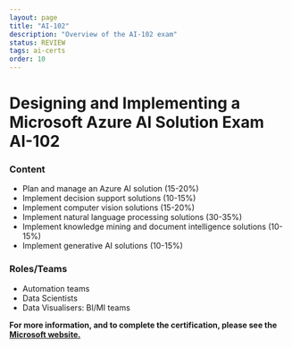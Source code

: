 ```yaml
---
layout: page
title: "AI-102"
description: "Overview of the AI-102 exam"
status: REVIEW
tags: ai-certs
order: 10
---
```

# Designing and Implementing a Microsoft Azure AI Solution Exam AI-102
  
### Content
  
- Plan and manage an Azure AI solution (15-20%)
- Implement decision support solutions (10-15%)
- Implement computer vision solutions (15-20%)
- Implement natural language processing solutions (30-35%)
- Implement knowledge mining and document intelligence solutions (10-15%)
- Implement generative AI solutions (10-15%)
  
### Roles/Teams  
  
- Automation teams
- Data Scientists
- Data Visualisers: BI/MI teams

**For more information, and to complete the certification, please see the [Microsoft website.][ai-102]**

[ai-102]: https://learn.microsoft.com/en-gb/credentials/certifications/exams/ai-102/